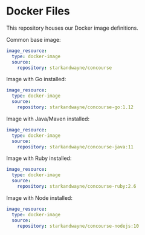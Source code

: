 Docker Files
============

This repository houses our Docker image definitions.

Common base image:

```yaml
image_resource:
  type: docker-image
  source:
    repository: starkandwayne/concourse
```

Image with Go installed:

```yaml
image_resource:
  type: docker-image
  source:
    repository: starkandwayne/concourse-go:1.12
```

Image with Java/Maven installed:

```yaml
image_resource:
  type: docker-image
  source:
    repository: starkandwayne/concourse-java:11
```

Image with Ruby installed:

```yaml
image_resource:
  type: docker-image
  source:
    repository: starkandwayne/concourse-ruby:2.6
```

Image with Node installed:

```yaml
image_resource:
  type: docker-image
  source:
    repository: starkandwayne/concourse-nodejs:10
```
